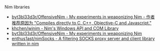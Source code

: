 Nim libraries

* [byt3bl33d3r/OffensiveNim - My experiments in weaponizing Nim - 作者推荐原因为 "Compiles directly to C, C++, Objective-C and Javascript."](https://github.com/byt3bl33d3r/OffensiveNim)
* [khchen/winim - Nim's Windows API and COM Library](https://github.com/khchen/winim)
* [byt3bl33d3r/OffensiveNim - My experiments in weaponizing Nim](https://github.com/byt3bl33d3r/OffensiveNim)
* [enthus1ast/nimSocks - A filtering SOCKS proxy server and client library written in nim](https://github.com/enthus1ast/nimSocks)
